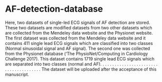 # AF-detection-database
Here, two datasets of single-led ECG signals of AF detection are stored. These two datasets are modified datasets from two other datasets which are collected from the Mendeley data website and the Physionet website.  The first dataset was collected from the Mendeley data website and it contains 411 single lead ECG signals which are classified into two classes (Normal sinusoidal signal and AF signal). The second one was collected from the Physionet database (‘The PhysioNet/Computing in Cardiology Challenge 2017). This dataset contains 1719 single lead ECG signals which are separated into two classes (normal and AF). 
.
.
.
.
.
.
.
.
.
.
.
.
.
.
.
.
.
.
.
.
.
.
.
.
.
.
.
.
.
.
.
.
.
.
.
.
.
.
The dataset will be uploaded after the acceptance of this manuscript.
